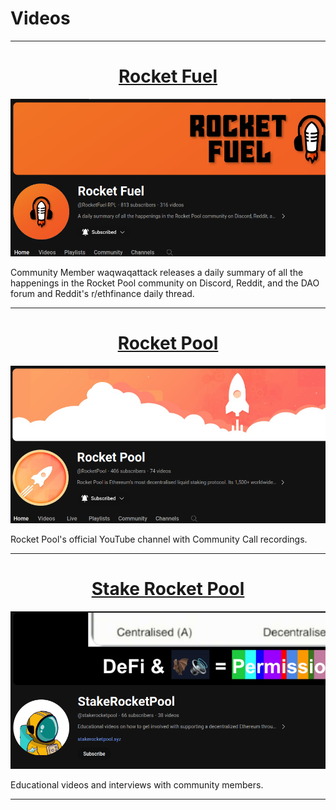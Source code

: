 # Videos

---

<center>

# [Rocket Fuel](https://www.youtube.com/@RocketFuel-RPL)

![](../assets/rocket-fuel.png)

</center>

Community Member waqwaqattack releases a daily summary of all the happenings in the Rocket Pool community on Discord, Reddit, and the DAO forum and Reddit's r/ethfinance daily thread.

---

<center>

# [Rocket Pool](https://www.youtube.com/@RocketPool)

![](../assets/rocket-pool-youtube.png)

</center>

Rocket Pool's official YouTube channel with Community Call recordings.

---

<center>

# [Stake Rocket Pool](https://www.youtube.com/@stakerocketpool/videos)

![](../assets/stake-rocket-pool-youtube.png)

</center>

Educational videos and interviews with community members.

---
